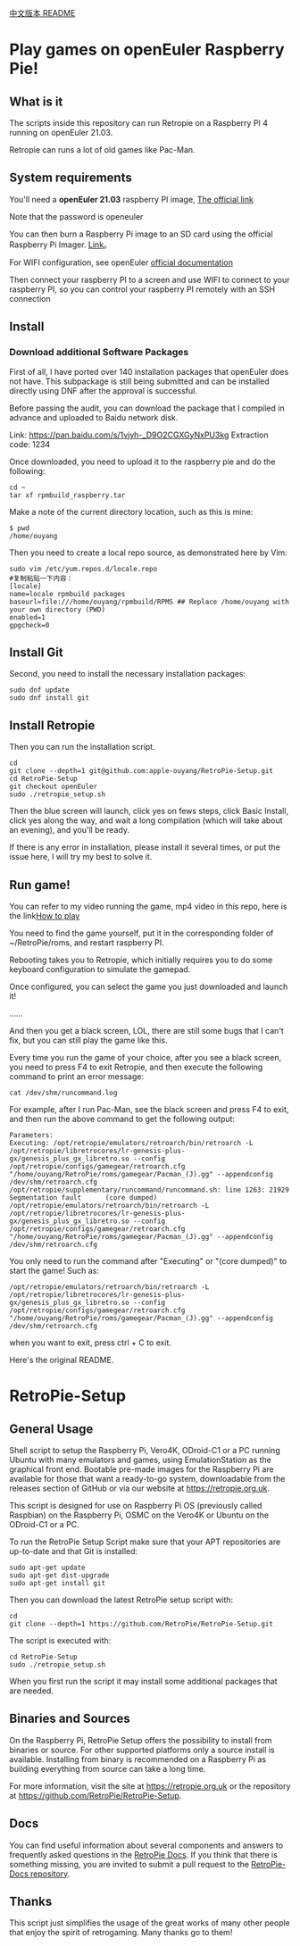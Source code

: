 [中文版本 README](./README.md)
# Play games on openEuler Raspberry Pie!
## What is it
The scripts inside this repository can run Retropie on a Raspberry PI 4 running on openEuler 21.03.

Retropie can runs a lot of old games like Pac-Man.

## System requirements
You'll need a **openEuler 21.03** raspberry PI image, [The official link](https://repo.openeuler.org/openEuler-21.03/raspi_img/openEuler-21.03-raspi-aarch64.img.xz)

Note that the password is openeuler

You can then burn a Raspberry Pi image to an SD card using the official Raspberry Pi Imager. [Link](https://www.raspberrypi.org/software/)。

For WIFI configuration, see openEuler [official documentation](https://gitee.com/openeuler/raspberrypi/blob/master/documents/%E6%A0%91%E8%8E%93%E6%B4%BE%E4%BD%BF%E7%94%A8.md)

Then connect your raspberry PI to a screen and use WIFI to connect to your raspberry PI, so you can control your raspberry PI remotely with an SSH connection

## Install

### Download additional Software Packages
First of all, I have ported over 140 installation packages that openEuler does not have. This subpackage is still being submitted and can be installed directly using DNF after the approval is successful.

Before passing the audit, you can download the package that I compiled in advance and uploaded to Baidu network disk.

Link: https://pan.baidu.com/s/1vjyh-_D9O2CGXGyNxPU3kg
Extraction code: 1234

Once downloaded, you need to upload it to the raspberry pie and do the following:
```shell
cd ~
tar xf rpmbuild_raspberry.tar
```

Make a note of the current directory location, such as this is mine:
```shell
$ pwd
/home/ouyang
```

Then you need to create a local repo source, as demonstrated here by Vim:
```shell
sudo vim /etc/yum.repos.d/locale.repo
#复制粘贴一下内容：
[locale]
name=locale rpmbuild packages
baseurl=file:///home/ouyang/rpmbuild/RPMS ## Replace /home/ouyang with your own directory (PWD)
enabled=1
gpgcheck=0
```

## Install Git
Second, you need to install the necessary installation packages:

```shell
sudo dnf update 
sudo dnf install git
```
## Install Retropie
Then you can run the installation script.

```shell
cd
git clone --depth=1 git@github.com:apple-ouyang/RetroPie-Setup.git
cd RetroPie-Setup
git checkout openEuler
sudo ./retropie_setup.sh
```

Then the blue screen will launch, click yes on fews steps, click Basic Install, click yes along the way, and wait a long compilation (which will take about an evening), and you'll be ready.

If there is any error in installation, please install it several times, or put the issue here, I will try my best to solve it.

## Run game!
You can refer to my video running the game, mp4 video in this repo, here is the link[How to play](./How_to_play.mp4)

You need to find the game yourself, put it in the corresponding folder of ~/RetroPie/roms, and restart raspberry PI.

Rebooting takes you to Retropie, which initially requires you to do some keyboard configuration to simulate the gamepad.

Once configured, you can select the game you just downloaded and launch it!

......

And then you get a black screen, LOL, there are still some bugs that I can't fix, but you can still play the game like this.

Every time you run the game of your choice, after you see a black screen, you need to press F4 to exit Retropie, and then execute the following command to print an error message:

```shell
cat /dev/shm/runcommand.log
```

For example, after I run Pac-Man, see the black screen and press F4 to exit, and then run the above command to get the following output:

```shell
Parameters: 
Executing: /opt/retropie/emulators/retroarch/bin/retroarch -L /opt/retropie/libretrocores/lr-genesis-plus-gx/genesis_plus_gx_libretro.so --config /opt/retropie/configs/gamegear/retroarch.cfg "/home/ouyang/RetroPie/roms/gamegear/Pacman_(J).gg" --appendconfig /dev/shm/retroarch.cfg
/opt/retropie/supplementary/runcommand/runcommand.sh: line 1263: 21929 Segmentation fault      (core dumped) /opt/retropie/emulators/retroarch/bin/retroarch -L /opt/retropie/libretrocores/lr-genesis-plus-gx/genesis_plus_gx_libretro.so --config /opt/retropie/configs/gamegear/retroarch.cfg "/home/ouyang/RetroPie/roms/gamegear/Pacman_(J).gg" --appendconfig /dev/shm/retroarch.cfg
```

You only need to run the command after "Executing" or "(core dumped)" to start the game!
Such as:

```shell
/opt/retropie/emulators/retroarch/bin/retroarch -L /opt/retropie/libretrocores/lr-genesis-plus-gx/genesis_plus_gx_libretro.so --config /opt/retropie/configs/gamegear/retroarch.cfg "/home/ouyang/RetroPie/roms/gamegear/Pacman_(J).gg" --appendconfig /dev/shm/retroarch.cfg
```
when you want to exit, press ctrl + C to exit.

Here's the original README.

RetroPie-Setup
==============

General Usage
-------------

Shell script to setup the Raspberry Pi, Vero4K, ODroid-C1 or a PC running Ubuntu with many emulators and games, using EmulationStation as the graphical front end. Bootable pre-made images for the Raspberry Pi are available for those that want a ready-to-go system, downloadable from the releases section of GitHub or via our website at https://retropie.org.uk.

This script is designed for use on Raspberry Pi OS (previously called Raspbian) on the Raspberry Pi, OSMC on the Vero4K or Ubuntu on the ODroid-C1 or a PC.

To run the RetroPie Setup Script make sure that your APT repositories are up-to-date and that Git is installed:

```shell
sudo apt-get update
sudo apt-get dist-upgrade
sudo apt-get install git
```

Then you can download the latest RetroPie setup script with:

```shell
cd
git clone --depth=1 https://github.com/RetroPie/RetroPie-Setup.git
```

The script is executed with:

```shell
cd RetroPie-Setup
sudo ./retropie_setup.sh
```

When you first run the script it may install some additional packages that are needed.

Binaries and Sources
--------------------

On the Raspberry Pi, RetroPie Setup offers the possibility to install from binaries or source. For other supported platforms only a source install is available. Installing from binary is recommended on a Raspberry Pi as building everything from source can take a long time.

For more information, visit the site at https://retropie.org.uk or the repository at https://github.com/RetroPie/RetroPie-Setup.

Docs
----

You can find useful information about several components and answers to frequently asked questions in the [RetroPie Docs](https://retropie.org.uk/docs/). If you think that there is something missing, you are invited to submit a pull request to the [RetroPie-Docs repository](https://github.com/RetroPie/RetroPie-Docs).


Thanks
------

This script just simplifies the usage of the great works of many other people that enjoy the spirit of retrogaming. Many thanks go to them!
